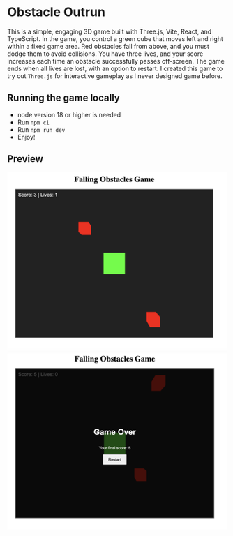 # Obstacle Outrun

This is a simple, engaging 3D game built with Three.js, Vite, React, and TypeScript. In the game, you control a green cube that moves left and right within a fixed game area. Red obstacles fall from above, and you must dodge them to avoid collisions. You have three lives, and your score increases each time an obstacle successfully passes off-screen. The game ends when all lives are lost, with an option to restart. I created this game to try out `Three.js` for interactive gameplay as I never designed game before.

## Running the game locally
- node version 18 or higher is needed
- Run `npm ci`
- Run `npm run dev`
- Enjoy!

## Preview
![Add flashcard](./src/assets/game.png)
![List flashcard](./src/assets/game-over.png)